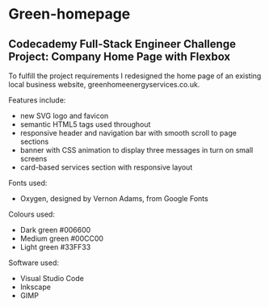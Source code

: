 # Green-homepage
## Codecademy Full-Stack Engineer Challenge Project: Company Home Page with Flexbox

To fulfill the project requirements I redesigned the home page of an existing local business website, greenhomeenergyservices.co.uk.

Features include:
- new SVG logo and favicon
- semantic HTML5 tags used throughout
- responsive header and navigation bar with smooth scroll to page sections
- banner with CSS animation to display three messages in turn on small screens
- card-based services section with responsive layout

Fonts used:
- Oxygen, designed by Vernon Adams, from Google Fonts

Colours used:
- Dark green #006600
- Medium green #00CC00
- Light green #33FF33

Software used:
- Visual Studio Code
- Inkscape
- GIMP
